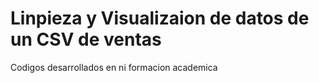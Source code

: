# Linpieza y Visualizaion de datos de un CSV de ventas
Codigos desarrollados en ni formacion academica
